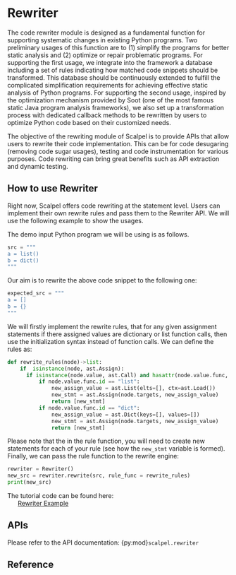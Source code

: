 # Rewriter
The code rewriter module is designed as a fundamental function for supporting systematic changes in existing Python programs. Two preliminary usages of this function are to (1) simplify the programs for better static analysis and (2) optimize or repair problematic programs. For supporting the first usage, we integrate into the framework a database including a set of rules indicating how matched code snippets should be transformed. This database should be continuously extended to fulfill the complicated simplification requirements for achieving effective static analysis of Python programs. For supporting the second usage, inspired by the optimization mechanism provided by Soot (one of the most famous static Java program analysis frameworks), we also set up a transformation process with dedicated callback methods to be rewritten by users to optimize Python code based on their customized needs.

The objective of the rewriting module of Scalpel is to provide APIs that allow users to rewrite their code implementation. This can be
for code desugaring (removing code sugar usages), testing and code instrumentation for various purposes. Code rewriting can bring great benefits such as API extraction and dynamic testing.


## How to use Rewriter
Right now, Scalpel offers code rewriting at the statement level. Users can implement their own rewrite rules and pass them to the Rewriter API. We will use the following example to show the usages.

The demo input Python program we will be using is as follows.
```python
src = """
a = list()
b = dict()
"""
```
Our aim is to rewrite the above code snippet to the following one:

```python
expected_src = """
a = []
b = {}
"""
```

We will firstly implement the rewrite rules, that for any given assignment statements if there assigned values are dictionary or list function calls, then use the initialization syntax instead of function calls. We can define the rules as:

```python
def rewrite_rules(node)->list:
    if  isinstance(node, ast.Assign):
      if isinstance(node.value, ast.Call) and hasattr(node.value.func, "id"):
          if node.value.func.id == "list":
              new_assign_value = ast.List(elts=[], ctx=ast.Load())
              new_stmt = ast.Assign(node.targets, new_assign_value)
              return [new_stmt]
          if node.value.func.id == "dict":
              new_assign_value = ast.Dict(keys=[], values=[])
              new_stmt = ast.Assign(node.targets, new_assign_value)
              return [new_stmt]
```
Please note that the in the rule function, you will need to create new statements for each of your rule (see how the `new_stmt` variable is formed). Finally, we can pass the rule function to the rewrite engine:

```python
rewriter = Rewriter()
new_src = rewriter.rewrite(src, rule_func = rewrite_rules)
print(new_src)
```

The tutorial code can be found here:\
&nbsp;&nbsp;&nbsp;&nbsp;&nbsp;&nbsp;[Rewriter Example](https://github.com/SMAT-Lab/Scalpel/blob/scalpel-dev/examples/rewriter_example.py)

## APIs
Please refer to the API documentation: {py:mod}`scalpel.rewriter`

## Reference
